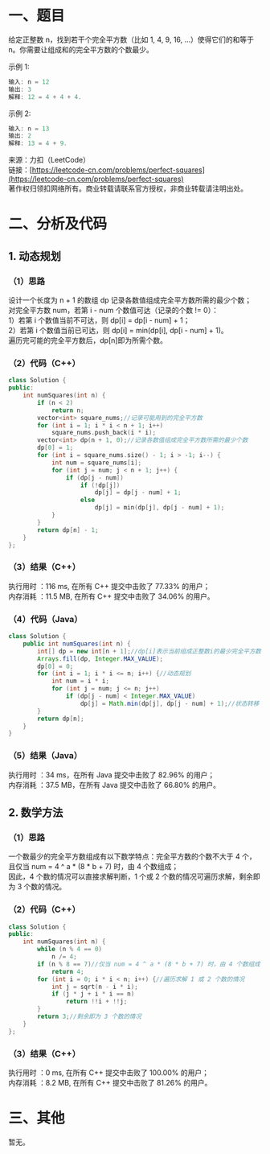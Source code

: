 # 一、题目
给定正整数 n，找到若干个完全平方数（比如 1, 4, 9, 16, ...）使得它们的和等于 n。你需要让组成和的完全平方数的个数最少。  
  
示例 1:  
```c++
输入: n = 12
输出: 3 
解释: 12 = 4 + 4 + 4.
```
示例 2:  
```c++
输入: n = 13
输出: 2
解释: 13 = 4 + 9.
```
来源：力扣（LeetCode）  
链接：[https://leetcode-cn.com/problems/perfect-squares](https://leetcode-cn.com/problems/perfect-squares)  
著作权归领扣网络所有。商业转载请联系官方授权，非商业转载请注明出处。  
# 二、分析及代码
## 1. 动态规划
### （1）思路
设计一个长度为 n + 1 的数组 dp 记录各数值组成完全平方数所需的最少个数；  
对完全平方数 num，若第 i - num 个数值可达（记录的个数 != 0）：  
1）若第 i 个数值当前不可达，则 dp[i] = dp[i - num] + 1；  
2）若第 i 个数值当前已可达，则 dp[i] = min(dp[i], dp[i - num] + 1)。  
遍历完可能的完全平方数后，dp[n]即为所需个数。  
### （2）代码（C++）
```cpp
class Solution {
public:
    int numSquares(int n) {
        if (n < 2)
            return n;
        vector<int> square_nums;//记录可能用到的完全平方数
        for (int i = 1; i * i < n + 1; i++)
            square_nums.push_back(i * i);
        vector<int> dp(n + 1, 0);//记录各数值组成完全平方数所需的最少个数
        dp[0] = 1;
        for (int i = square_nums.size() - 1; i > -1; i--) {
            int num = square_nums[i];
            for (int j = num; j < n + 1; j++) {
                if (dp[j - num])
                    if (!dp[j])
                        dp[j] = dp[j - num] + 1;
                    else
                        dp[j] = min(dp[j], dp[j - num] + 1);
            }
        }
        return dp[n] - 1;
    }
};
```
### （3）结果（C++）
执行用时 ：116 ms, 在所有 C++ 提交中击败了 77.33% 的用户；  
内存消耗 ：11.5 MB, 在所有 C++ 提交中击败了 34.06% 的用户。  
### （4）代码（Java）
```java
class Solution {
    public int numSquares(int n) {
        int[] dp = new int[n + 1];//dp[i]表示当前组成正整数i的最少完全平方数个数
        Arrays.fill(dp, Integer.MAX_VALUE);
        dp[0] = 0;
        for (int i = 1; i * i <= n; i++) {//动态规划
            int num = i * i;
            for (int j = num; j <= n; j++)
                if (dp[j - num] < Integer.MAX_VALUE)
                    dp[j] = Math.min(dp[j], dp[j - num] + 1);//状态转移
        }
        return dp[n];
    }
}
```
### （5）结果（Java）
执行用时 ：34 ms，在所有 Java 提交中击败了 82.96% 的用户；    
内存消耗 ：37.5 MB，在所有 Java 提交中击败了 66.80% 的用户。      
## 2. 数学方法
### （1）思路
一个数最少的完全平方数组成有以下数学特点：完全平方数的个数不大于 4 个，且仅当 num = 4 ^ a * (8 * b + 7) 时，由 4 个数组成；  
因此，4 个数的情况可以直接求解判断，1 个或 2 个数的情况可遍历求解，剩余即为 3 个数的情况。  
### （2）代码（C++）
```cpp
class Solution {
public:
    int numSquares(int n) {
        while (n % 4 == 0)
            n /= 4;
        if (n % 8 == 7)//仅当 num = 4 ^ a * (8 * b + 7) 时，由 4 个数组成
            return 4;
        for (int i = 0; i * i < n; i++) {//遍历求解 1 或 2 个数的情况
            int j = sqrt(n - i * i);
            if (j * j + i * i == n)
                return !!i + !!j;
        }
        return 3;//剩余即为 3 个数的情况
    }
};
```
### （3）结果（C++）
执行用时 ：0 ms, 在所有 C++ 提交中击败了 100.00% 的用户；  
内存消耗 ：8.2 MB, 在所有 C++ 提交中击败了 81.26% 的用户。  
# 三、其他
暂无。  
